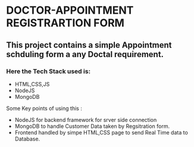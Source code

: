 # DOCTOR-APPOINTMENT REGISTRARTION FORM

## This project contains a simple Appointment schduling form a any Doctal requirement.

### Here the Tech Stack used is:

* HTML,CSS,JS
* NodeJS 
* MongoDB

Some Key points of using this :
* NodeJS for backend framework for srver side connection
* MongoDB to handle Customer Data taken by Regsitration form.
* Frontend handled by simpe HTML,CSS page to send Real Time data to Database.

